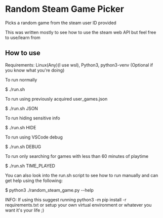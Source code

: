 # Random Steam Game Picker

Picks a random game from the steam user ID provided 

This was written mostly to see how to use the steam web API but feel free to use/learn from

## How to use
Requirements: Linux(Any)(I use wsl), Python3, python3-venv (Optional if you know what you're doing)

To run normally

$ ./run.sh

To run using previously acquired user_games.json

$ ./run.sh JSON

To run hiding sensitive info

$ ./run.sh HIDE

To run using VSCode debug

$ ./run.sh DEBUG

To run only searching for games with less than 60 minutes of playtime

$ ./run.sh TIME_PLAYED

You can also look into the run.sh script to see how to run manually and can get help using the following:

$ python3 ./random_steam_game.py --help

INFO: If using this suggest running python3 -m pip install -r requirements.txt or setup your own virtual 
environment or whatever you want it's your life ;)
